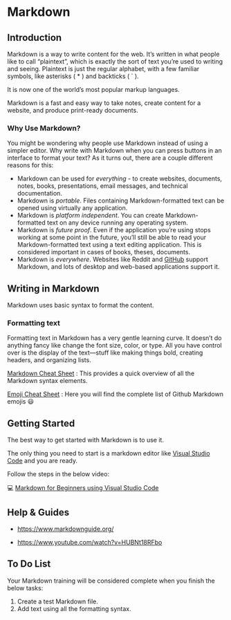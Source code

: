# **Markdown**

## **Introduction**

Markdown is a way to write content for the web. It’s written in what people like to call “plaintext”, which is exactly the sort of text you’re used to writing and seeing. Plaintext is just the regular alphabet, with a few familiar symbols, like asterisks ( * ) and backticks ( ` ).

It is now one of the world’s most popular markup languages.

Markdown is a fast and easy way to take notes, create content for a website, and produce print-ready documents.

### **Why Use Markdown?**

You might be wondering why people use Markdown instead of using a simpler editor. Why write with Markdown when you can press buttons in an interface to format your text? As it turns out, there are a couple different reasons for this:

*   Markdown can be used for *everything* -  to create websites, documents, notes, books, presentations, email messages, and technical documentation.
*   Markdown is *portable*. Files containing Markdown-formatted text can be opened using virtually any application. 
*   Markdown is *platform independent*. You can create Markdown-formatted text on any device running any operating system.
*   Markdown is *future proof*. Even if the application you’re using stops working at some point in the future, you’ll still be able to read your Markdown-formatted text using a text editing application. This is considered important in cases of books, theses, documents.
*   Markdown is *everywhere*. Websites like Reddit and [GitHub](GitHub.md) support Markdown, and lots of desktop and web-based applications support it.


## **Writing in Markdown**

Markdown uses basic syntax to format the content. 

### **Formatting text**

Formatting text in Markdown has a very gentle learning curve. It doesn’t do anything fancy like change the font size, color, or type. All you have control over is the display of the text—stuff like making things bold, creating headers, and organizing lists.

[Markdown Cheat Sheet](https://www.markdownguide.org/cheat-sheet/) : This provides a quick overview of all the Markdown syntax elements.

[Emoji Cheat Sheet](https://gist.github.com/rxaviers/7360908) : Here you will find the complete list of Github Markdown emojis :smiley:

## **Getting Started**

The best way to get started with Markdown is to use it. 

The only thing you need to start is a markdown editor like [Visual Studio Code](Visual-Studio-Code.md) and you are ready.

Follow the steps in the below video:

:computer: [Markdown for Beginners using Visual Studio Code](https://www.youtube.com/watch?v=UvaZzOkM1j0)



## **Help & Guides**

*   https://www.markdownguide.org/

*   https://www.youtube.com/watch?v=HUBNt18RFbo




## **To Do List**

Your Markdown training will be considered complete when you finish the below tasks:

1.  Create a test Markdown file.
2.  Add text using all the formatting syntax.







